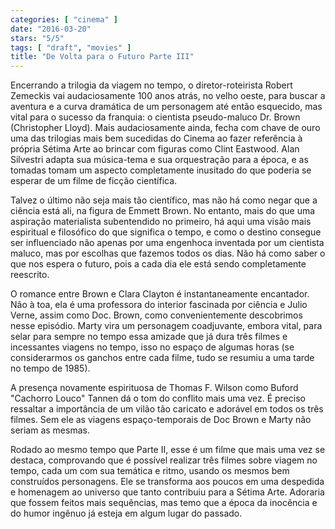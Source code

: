 ```yaml
---
categories: [ "cinema" ]
date: "2016-03-20"
stars: "5/5"
tags: [ "draft", "movies" ]
title: "De Volta para o Futuro Parte III"
---
```

Encerrando a trilogia da viagem no tempo, o diretor-roteirista Robert
Zemeckis vai audaciosamente 100 anos atrás, no velho oeste, para buscar
a aventura e a curva dramática de um personagem até então esquecido,
mas vital para o sucesso da franquia: o cientista pseudo-maluco Dr. Brown
(Christopher Lloyd). Mais audaciosamente ainda, fecha com chave de ouro
uma das trilogias mais bem sucedidas do Cinema ao fazer referência à
própria Sétima Arte ao brincar com figuras como Clint Eastwood. Alan
Silvestri adapta sua música-tema e sua orquestração para a época,
e as tomadas tomam um aspecto completamente inusitado do que poderia se
esperar de um filme de ficção científica.

Talvez o último não seja mais tão científico, mas não há como
negar que a ciência está ali, na figura de Emmett Brown. No entanto,
mais do que uma aspiração materialista subentendido no primeiro, há
aqui uma visão mais espiritual e filosófico do que significa o tempo,
e como o destino consegue ser influenciado não apenas por uma engenhoca
inventada por um cientista maluco, mas por escolhas que fazemos todos
os dias. Não há como saber o que nos espera o futuro, pois a cada dia
ele está sendo completamente reescrito.

O romance entre Brown e Clara Clayton é instantaneamente encantador. Não
à toa, ela é uma professora do interior fascinada por ciência e Julio
Verne, assim como Doc. Brown, como convenientemente descobrimos nesse
episódio. Marty vira um personagem coadjuvante, embora vital, para selar
para sempre no tempo essa amizade que já dura três filmes e incessantes
viagens no tempo, isso no espaço de algumas horas (se considerarmos os
ganchos entre cada filme, tudo se resumiu a uma tarde no tempo de 1985).

A presença novamente espirituosa de Thomas F. Wilson como Buford
"Cachorro Louco" Tannen dá o tom do conflito mais uma vez. É preciso
ressaltar a importância de um vilão tão caricato e adorável em todos
os três filmes. Sem ele as viagens espaço-temporais de Doc Brown e
Marty não seriam as mesmas.

Rodado ao mesmo tempo que Parte II, esse é um filme que mais uma vez
se destaca, comprovando que é possível realizar três filmes sobre
viagem no tempo, cada um com sua temática e ritmo, usando os mesmos bem
construídos personagens. Ele se transforma aos poucos em uma despedida e
homenagem ao universo que tanto contribuiu para a Sétima Arte. Adoraria
que fossem feitos mais sequências, mas temo que a época da inocência
e do humor ingênuo já esteja em algum lugar do passado.
